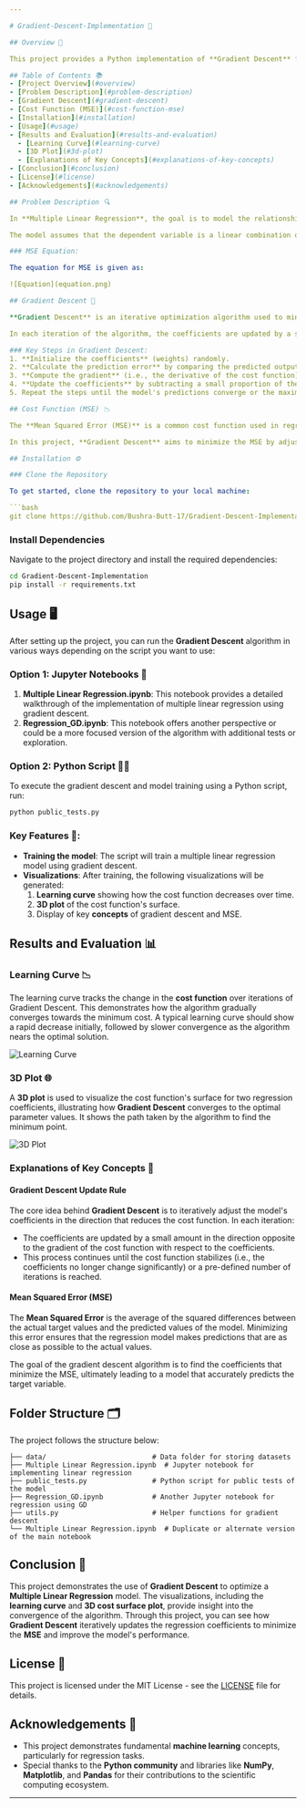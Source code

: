 ```yaml
---

# Gradient-Descent-Implementation 🚀

## Overview 📝

This project provides a Python implementation of **Gradient Descent** for optimizing **Multiple Linear Regression**. It demonstrates how this optimization algorithm is used to minimize the **Mean Squared Error (MSE)** cost function to find the best-fitting regression coefficients. The project includes visualizations of the **learning curve**, the **3D plot of the cost function**, and other relevant insights.

## Table of Contents 📚
- [Project Overview](#overview)
- [Problem Description](#problem-description)
- [Gradient Descent](#gradient-descent)
- [Cost Function (MSE)](#cost-function-mse)
- [Installation](#installation)
- [Usage](#usage)
- [Results and Evaluation](#results-and-evaluation)
  - [Learning Curve](#learning-curve)
  - [3D Plot](#3d-plot)
  - [Explanations of Key Concepts](#explanations-of-key-concepts)
- [Conclusion](#conclusion)
- [License](#license)
- [Acknowledgements](#acknowledgements)

## Problem Description 🔍

In **Multiple Linear Regression**, the goal is to model the relationship between multiple independent variables (features) and a dependent variable (target). The aim is to determine the coefficients that best fit the data, so the regression equation is as accurate as possible in predicting the target values.

The model assumes that the dependent variable is a linear combination of the independent variables. These coefficients (also called weights) are the values that the algorithm needs to optimize using **Gradient Descent**.

### MSE Equation:

The equation for MSE is given as:

![Equation](equation.png)

## Gradient Descent 🔽

**Gradient Descent** is an iterative optimization algorithm used to minimize the **cost function** (in this case, **Mean Squared Error**) by adjusting the model's parameters (the regression coefficients). It works by calculating the gradient (the partial derivatives) of the cost function with respect to each parameter. The parameters are then updated in the direction of the steepest descent (i.e., the negative gradient), which gradually reduces the cost.

In each iteration of the algorithm, the coefficients are updated by a small amount proportional to the gradient and the **learning rate**, which controls how big the step is.

### Key Steps in Gradient Descent:
1. **Initialize the coefficients** (weights) randomly.
2. **Calculate the prediction error** by comparing the predicted output with the actual target.
3. **Compute the gradient** (i.e., the derivative of the cost function) with respect to each coefficient.
4. **Update the coefficients** by subtracting a small proportion of the gradient from each coefficient.
5. Repeat the steps until the model's predictions converge or the maximum number of iterations is reached.

## Cost Function (MSE) 📉

The **Mean Squared Error (MSE)** is a common cost function used in regression problems. It measures the average squared difference between the predicted values and the actual values. A lower MSE indicates a better fit, meaning the model's predictions are closer to the actual values.

In this project, **Gradient Descent** aims to minimize the MSE by adjusting the regression coefficients. The cost function guides the model to find the best possible coefficients that reduce prediction errors.

## Installation ⚙️

### Clone the Repository

To get started, clone the repository to your local machine:

```bash
git clone https://github.com/Bushra-Butt-17/Gradient-Descent-Implementation.git
```

### Install Dependencies

Navigate to the project directory and install the required dependencies:

```bash
cd Gradient-Descent-Implementation
pip install -r requirements.txt
```

## Usage 🖥️

After setting up the project, you can run the **Gradient Descent** algorithm in various ways depending on the script you want to use:

### Option 1: Jupyter Notebooks 📓

1. **Multiple Linear Regression.ipynb**: This notebook provides a detailed walkthrough of the implementation of multiple linear regression using gradient descent.
2. **Regression_GD.ipynb**: This notebook offers another perspective or could be a more focused version of the algorithm with additional tests or exploration.

### Option 2: Python Script 🧑‍💻

To execute the gradient descent and model training using a Python script, run:

```bash
python public_tests.py
```

### Key Features 🌟:
- **Training the model**: The script will train a multiple linear regression model using gradient descent.
- **Visualizations**: After training, the following visualizations will be generated:
  1. **Learning curve** showing how the cost function decreases over time.
  2. **3D plot** of the cost function's surface.
  3. Display of key **concepts** of gradient descent and MSE.

## Results and Evaluation 📊

### Learning Curve 📉

The learning curve tracks the change in the **cost function** over iterations of Gradient Descent. This demonstrates how the algorithm gradually converges towards the minimum cost. A typical learning curve should show a rapid decrease initially, followed by slower convergence as the algorithm nears the optimal solution.

![Learning Curve](learning_curve.png)

### 3D Plot 🌐

A **3D plot** is used to visualize the cost function's surface for two regression coefficients, illustrating how **Gradient Descent** converges to the optimal parameter values. It shows the path taken by the algorithm to find the minimum point.

![3D Plot](3d_plot.png)

### Explanations of Key Concepts 📐

#### Gradient Descent Update Rule

The core idea behind **Gradient Descent** is to iteratively adjust the model's coefficients in the direction that reduces the cost function. In each iteration:
- The coefficients are updated by a small amount in the direction opposite to the gradient of the cost function with respect to the coefficients.
- This process continues until the cost function stabilizes (i.e., the coefficients no longer change significantly) or a pre-defined number of iterations is reached.

#### Mean Squared Error (MSE)

The **Mean Squared Error** is the average of the squared differences between the actual target values and the predicted values of the model. Minimizing this error ensures that the regression model makes predictions that are as close as possible to the actual values.

The goal of the gradient descent algorithm is to find the coefficients that minimize the MSE, ultimately leading to a model that accurately predicts the target variable.

## Folder Structure 🗂️

The project follows the structure below:

```
├── data/                          # Data folder for storing datasets
├── Multiple Linear Regression.ipynb  # Jupyter notebook for implementing linear regression
├── public_tests.py                # Python script for public tests of the model
├── Regression_GD.ipynb            # Another Jupyter notebook for regression using GD
├── utils.py                       # Helper functions for gradient descent
└── Multiple Linear Regression.ipynb  # Duplicate or alternate version of the main notebook
```

## Conclusion 🎯

This project demonstrates the use of **Gradient Descent** to optimize a **Multiple Linear Regression** model. The visualizations, including the **learning curve** and **3D cost surface plot**, provide insight into the convergence of the algorithm. Through this project, you can see how **Gradient Descent** iteratively updates the regression coefficients to minimize the **MSE** and improve the model's performance.

## License 📜

This project is licensed under the MIT License - see the [LICENSE](LICENSE) file for details.

## Acknowledgements 🙏

- This project demonstrates fundamental **machine learning** concepts, particularly for regression tasks.
- Special thanks to the **Python community** and libraries like **NumPy**, **Matplotlib**, and **Pandas** for their contributions to the scientific computing ecosystem.

---
```

